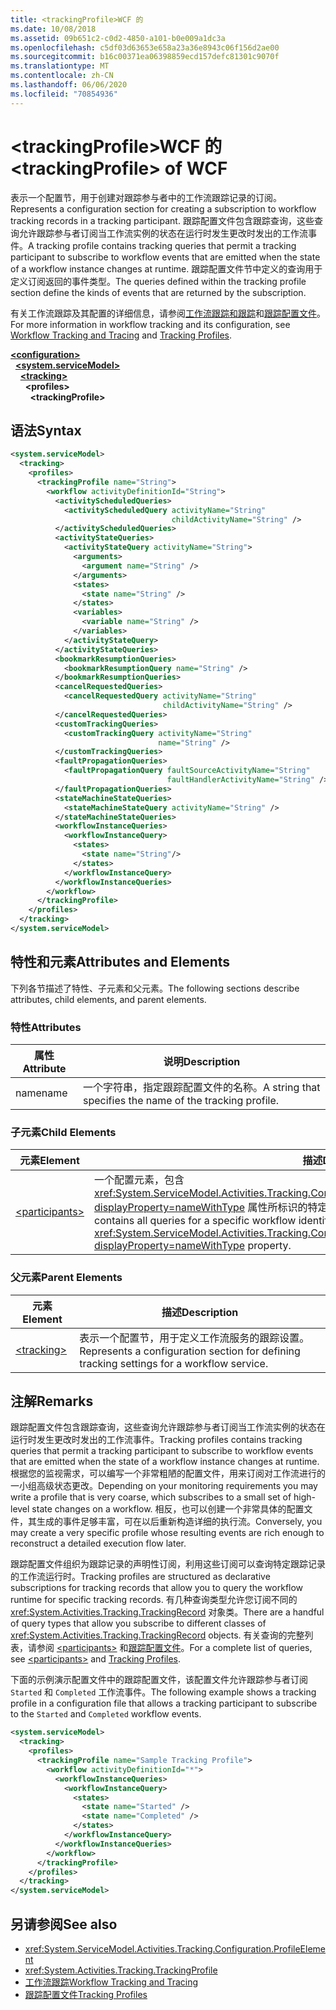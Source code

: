 ```yaml
---
title: <trackingProfile>WCF 的
ms.date: 10/08/2018
ms.assetid: 09b651c2-c0d2-4850-a101-b0e009a1dc3a
ms.openlocfilehash: c5df03d63653e658a23a36e8943c06f156d2ae00
ms.sourcegitcommit: b16c00371ea06398859ecd157defc81301c9070f
ms.translationtype: MT
ms.contentlocale: zh-CN
ms.lasthandoff: 06/06/2020
ms.locfileid: "70854936"
---
```

# <a name="trackingprofile-of-wcf"></a><span data-ttu-id="a8675-102">\<trackingProfile>WCF 的</span><span class="sxs-lookup"><span data-stu-id="a8675-102">\<trackingProfile> of WCF</span></span>
<span data-ttu-id="a8675-103">表示一个配置节，用于创建对跟踪参与者中的工作流跟踪记录的订阅。</span><span class="sxs-lookup"><span data-stu-id="a8675-103">Represents a configuration section for creating a subscription to workflow tracking records in a tracking participant.</span></span> <span data-ttu-id="a8675-104">跟踪配置文件包含跟踪查询，这些查询允许跟踪参与者订阅当工作流实例的状态在运行时发生更改时发出的工作流事件。</span><span class="sxs-lookup"><span data-stu-id="a8675-104">A tracking profile contains tracking queries that permit a tracking participant to subscribe to workflow events that are emitted when the state of a workflow instance changes at runtime.</span></span> <span data-ttu-id="a8675-105">跟踪配置文件节中定义的查询用于定义订阅返回的事件类型。</span><span class="sxs-lookup"><span data-stu-id="a8675-105">The queries defined within the tracking profile section define the kinds of events that are returned by the subscription.</span></span>  
  
<span data-ttu-id="a8675-106">有关工作流跟踪及其配置的详细信息，请参阅[工作流跟踪和跟踪](../../../windows-workflow-foundation/workflow-tracking-and-tracing.md)和[跟踪配置文件](../../../windows-workflow-foundation/tracking-profiles.md)。</span><span class="sxs-lookup"><span data-stu-id="a8675-106">For more information in workflow tracking and its configuration, see [Workflow Tracking and Tracing](../../../windows-workflow-foundation/workflow-tracking-and-tracing.md) and [Tracking Profiles](../../../windows-workflow-foundation/tracking-profiles.md).</span></span>  
  
[**\<configuration>**](../configuration-element.md)\
&nbsp;&nbsp;[**\<system.serviceModel>**](system-servicemodel.md)\
&nbsp;&nbsp;&nbsp;&nbsp;[**\<tracking>**](tracking-of-wcf.md)\
&nbsp;&nbsp;&nbsp;&nbsp;&nbsp;&nbsp;**\<profiles>**\
&nbsp;&nbsp;&nbsp;&nbsp;&nbsp;&nbsp;&nbsp;&nbsp;**\<trackingProfile>**  
  
## <a name="syntax"></a><span data-ttu-id="a8675-107">语法</span><span class="sxs-lookup"><span data-stu-id="a8675-107">Syntax</span></span>  
  
```xml  
<system.serviceModel>
  <tracking>
    <profiles>
      <trackingProfile name="String">
        <workflow activityDefinitionId="String">
          <activityScheduledQueries>
            <activityScheduledQuery activityName="String"
                                    childActivityName="String" />
          </activityScheduledQueries>
          <activityStateQueries>
            <activityStateQuery activityName="String">
              <arguments>
                <argument name="String" />
              </arguments>
              <states>
                <state name="String" />
              </states>
              <variables>
                <variable name="String" />
              </variables>
            </activityStateQuery>
          </activityStateQueries>
          <bookmarkResumptionQueries>
            <bookmarkResumptionQuery name="String" />
          </bookmarkResumptionQueries>
          <cancelRequestedQueries>
            <cancelRequestedQuery activityName="String"
                                  childActivityName="String" />
          </cancelRequestedQueries>
          <customTrackingQueries>
            <customTrackingQuery activityName="String"
                                 name="String" />
          </customTrackingQueries>
          <faultPropagationQueries>
            <faultPropagationQuery faultSourceActivityName="String"
                                   faultHandlerActivityName="String" />
          </faultPropagationQueries>
          <stateMachineStateQueries>
            <stateMachineStateQuery activityName="String" />
          </stateMachineStateQueries>
          <workflowInstanceQueries>
            <workflowInstanceQuery>
              <states>
                <state name="String"/>
              </states>
            </workflowInstanceQuery>
          </workflowInstanceQueries>
        </workflow>
      </trackingProfile>
    </profiles>
  </tracking>
</system.serviceModel>
```  
  
## <a name="attributes-and-elements"></a><span data-ttu-id="a8675-108">特性和元素</span><span class="sxs-lookup"><span data-stu-id="a8675-108">Attributes and Elements</span></span>  

<span data-ttu-id="a8675-109">下列各节描述了特性、子元素和父元素。</span><span class="sxs-lookup"><span data-stu-id="a8675-109">The following sections describe attributes, child elements, and parent elements.</span></span>  
  
### <a name="attributes"></a><span data-ttu-id="a8675-110">特性</span><span class="sxs-lookup"><span data-stu-id="a8675-110">Attributes</span></span>  
  
|<span data-ttu-id="a8675-111">属性</span><span class="sxs-lookup"><span data-stu-id="a8675-111">Attribute</span></span>|<span data-ttu-id="a8675-112">说明</span><span class="sxs-lookup"><span data-stu-id="a8675-112">Description</span></span>|  
|---------------|-----------------|  
|<span data-ttu-id="a8675-113">name</span><span class="sxs-lookup"><span data-stu-id="a8675-113">name</span></span>|<span data-ttu-id="a8675-114">一个字符串，指定跟踪配置文件的名称。</span><span class="sxs-lookup"><span data-stu-id="a8675-114">A string that specifies the name of the tracking profile.</span></span>|  
  
### <a name="child-elements"></a><span data-ttu-id="a8675-115">子元素</span><span class="sxs-lookup"><span data-stu-id="a8675-115">Child Elements</span></span>  
  
|<span data-ttu-id="a8675-116">元素</span><span class="sxs-lookup"><span data-stu-id="a8675-116">Element</span></span>|<span data-ttu-id="a8675-117">描述</span><span class="sxs-lookup"><span data-stu-id="a8675-117">Description</span></span>|  
|-------------|-----------------|  
|[\<participants>](../windows-workflow-foundation/participants.md)|<span data-ttu-id="a8675-118">一个配置元素，包含 <xref:System.ServiceModel.Activities.Tracking.Configuration.ProfileWorkflowElement.ActivityDefinitionId?displayProperty=nameWithType> 属性所标识的特定工作流的所有查询。</span><span class="sxs-lookup"><span data-stu-id="a8675-118">A configuration element that contains all queries for a specific workflow identified by the <xref:System.ServiceModel.Activities.Tracking.Configuration.ProfileWorkflowElement.ActivityDefinitionId?displayProperty=nameWithType> property.</span></span>|  
  
### <a name="parent-elements"></a><span data-ttu-id="a8675-119">父元素</span><span class="sxs-lookup"><span data-stu-id="a8675-119">Parent Elements</span></span>  
  
|<span data-ttu-id="a8675-120">元素</span><span class="sxs-lookup"><span data-stu-id="a8675-120">Element</span></span>|<span data-ttu-id="a8675-121">描述</span><span class="sxs-lookup"><span data-stu-id="a8675-121">Description</span></span>|  
|-------------|-----------------|  
|[\<tracking>](../windows-workflow-foundation/tracking.md)|<span data-ttu-id="a8675-122">表示一个配置节，用于定义工作流服务的跟踪设置。</span><span class="sxs-lookup"><span data-stu-id="a8675-122">Represents a configuration section for defining tracking settings for a workflow service.</span></span>|  
  
## <a name="remarks"></a><span data-ttu-id="a8675-123">注解</span><span class="sxs-lookup"><span data-stu-id="a8675-123">Remarks</span></span>  
 <span data-ttu-id="a8675-124">跟踪配置文件包含跟踪查询，这些查询允许跟踪参与者订阅当工作流实例的状态在运行时发生更改时发出的工作流事件。</span><span class="sxs-lookup"><span data-stu-id="a8675-124">Tracking profiles contains tracking queries that permit a tracking participant to subscribe to workflow events that are emitted when the state of a workflow instance changes at runtime.</span></span> <span data-ttu-id="a8675-125">根据您的监视需求，可以编写一个非常粗陋的配置文件，用来订阅对工作流进行的一小组高级状态更改。</span><span class="sxs-lookup"><span data-stu-id="a8675-125">Depending on your monitoring requirements you may write a profile that is very coarse, which subscribes to a small set of high-level state changes on a workflow.</span></span> <span data-ttu-id="a8675-126">相反，也可以创建一个非常具体的配置文件，其生成的事件足够丰富，可在以后重新构造详细的执行流。</span><span class="sxs-lookup"><span data-stu-id="a8675-126">Conversely, you may create a very specific profile whose resulting events are rich enough to reconstruct a detailed execution flow later.</span></span>  
  
 <span data-ttu-id="a8675-127">跟踪配置文件组织为跟踪记录的声明性订阅，利用这些订阅可以查询特定跟踪记录的工作流运行时。</span><span class="sxs-lookup"><span data-stu-id="a8675-127">Tracking profiles are structured as declarative subscriptions for tracking records that allow you to query the workflow runtime for specific tracking records.</span></span> <span data-ttu-id="a8675-128">有几种查询类型允许您订阅不同的 <xref:System.Activities.Tracking.TrackingRecord> 对象类。</span><span class="sxs-lookup"><span data-stu-id="a8675-128">There are a handful of query types that allow you subscribe to different classes of <xref:System.Activities.Tracking.TrackingRecord> objects.</span></span> <span data-ttu-id="a8675-129">有关查询的完整列表，请参阅 [\<participants>](../windows-workflow-foundation/participants.md) 和[跟踪配置文件](../../../windows-workflow-foundation/tracking-profiles.md)。</span><span class="sxs-lookup"><span data-stu-id="a8675-129">For a complete list of queries, see [\<participants>](../windows-workflow-foundation/participants.md) and [Tracking Profiles](../../../windows-workflow-foundation/tracking-profiles.md).</span></span>
  
<span data-ttu-id="a8675-130">下面的示例演示配置文件中的跟踪配置文件，该配置文件允许跟踪参与者订阅 `Started` 和 `Completed` 工作流事件。</span><span class="sxs-lookup"><span data-stu-id="a8675-130">The following example shows a tracking profile in a configuration file that allows a tracking participant to subscribe to the `Started` and `Completed` workflow events.</span></span>  
  
```xml  
<system.serviceModel>
  <tracking>
    <profiles>
      <trackingProfile name="Sample Tracking Profile">
        <workflow activityDefinitionId="*">
          <workflowInstanceQueries>
            <workflowInstanceQuery>
              <states>
                <state name="Started" />
                <state name="Completed" />
              </states>
            </workflowInstanceQuery>
          </workflowInstanceQueries>
        </workflow>
      </trackingProfile>
    </profiles>
  </tracking>
</system.serviceModel>
```  
  
## <a name="see-also"></a><span data-ttu-id="a8675-131">另请参阅</span><span class="sxs-lookup"><span data-stu-id="a8675-131">See also</span></span>

- <xref:System.ServiceModel.Activities.Tracking.Configuration.ProfileElement>
- <xref:System.Activities.Tracking.TrackingProfile>
- [<span data-ttu-id="a8675-132">工作流跟踪</span><span class="sxs-lookup"><span data-stu-id="a8675-132">Workflow Tracking and Tracing</span></span>](../../../windows-workflow-foundation/workflow-tracking-and-tracing.md)
- [<span data-ttu-id="a8675-133">跟踪配置文件</span><span class="sxs-lookup"><span data-stu-id="a8675-133">Tracking Profiles</span></span>](../../../windows-workflow-foundation/tracking-profiles.md)
